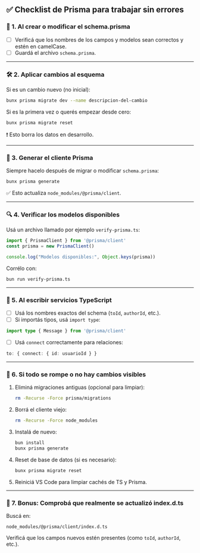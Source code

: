
## ✅ Checklist de Prisma para trabajar sin errores

### 🧱 1. Al crear o modificar el schema.prisma

* [ ] Verificá que los nombres de los campos y modelos sean correctos y estén en camelCase.
* [ ] Guardá el archivo `schema.prisma`.

---

### 🛠️ 2. Aplicar cambios al esquema

Si es un cambio nuevo (no inicial):

```bash
bunx prisma migrate dev --name descripcion-del-cambio
```

Si es la primera vez o querés empezar desde cero:

```bash
bunx prisma migrate reset
```

❗ Esto borra los datos en desarrollo.

---

### 🧬 3. Generar el cliente Prisma

Siempre hacelo después de migrar o modificar `schema.prisma`:

```bash
bunx prisma generate
```

✅ Esto actualiza `node_modules/@prisma/client`.

---

### 🔍 4. Verificar los modelos disponibles

Usá un archivo llamado por ejemplo `verify-prisma.ts`:

```ts
import { PrismaClient } from '@prisma/client'
const prisma = new PrismaClient()

console.log("Modelos disponibles:", Object.keys(prisma))
```

Corrélo con:

```bash
bun run verify-prisma.ts
```

---

### 🧠 5. Al escribir servicios TypeScript

* [ ] Usá los nombres exactos del schema (`toId`, `authorId`, etc.).
* [ ] Si importás tipos, usá `import type`:

```ts
import type { Message } from '@prisma/client'
```

* [ ] Usá `connect` correctamente para relaciones:

```ts
to: { connect: { id: usuarioId } }
```

---

### 🧹 6. Si todo se rompe o no hay cambios visibles

1. Eliminá migraciones antiguas (opcional para limpiar):

   ```bash
   rm -Recurse -Force prisma/migrations
   ```

2. Borrá el cliente viejo:

   ```bash
   rm -Recurse -Force node_modules
   ```

3. Instalá de nuevo:

   ```bash
   bun install
   bunx prisma generate
   ```

4. Reset de base de datos (si es necesario):

   ```bash
   bunx prisma migrate reset
   ```

5. Reiniciá VS Code para limpiar cachés de TS y Prisma.

---

### 🧪 7. Bonus: Comprobá que realmente se actualizó index.d.ts

Buscá en:

```
node_modules/@prisma/client/index.d.ts
```

Verificá que los campos nuevos estén presentes (como `toId`, `authorId`, etc.).

